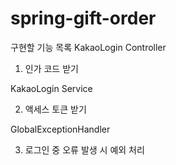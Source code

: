# spring-gift-order
구현할 기능 목록
KakaoLogin Controller

1. 인가 코드 받기

KakaoLogin Service

2. 액세스 토큰 받기

GlobalExceptionHandler

3. 로그인 중 오류 발생 시 예외 처리
